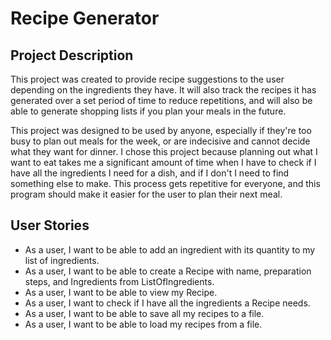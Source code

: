 # Recipe Generator


## Project Description
This project was created to provide recipe suggestions to the user depending on the ingredients they have. It will also
track the recipes it has generated over a set period of time to reduce repetitions, and will also be able to generate 
shopping lists if you plan your meals in the future. 

This project was designed to be used by anyone, especially if they're too busy to plan out meals for the week, or are
indecisive and cannot decide what they want for dinner. I chose this project because planning out what I want to eat
takes me a significant amount of time when I have to check if I have all the ingredients I need for a dish, and if I
don't I need to find something else to make. This process gets repetitive for everyone, and this program should make it 
easier for the user to plan their next meal.

## User Stories

- As a user, I want to be able to add an ingredient with its quantity to my list of ingredients.
- As a user, I want to be able to create a Recipe with name, preparation steps, and Ingredients from ListOfIngredients.
- As a user, I want to be able to view my Recipe. 
- As a user, I want to check if I have all the ingredients a Recipe needs. 
- As a user, I want to be able to save all my recipes to a file.
- As a user, I want to be able to load my recipes from a file.